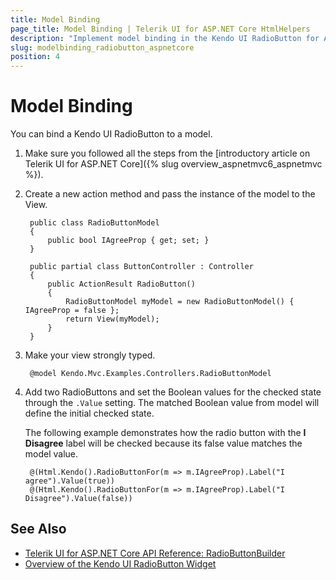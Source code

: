 ```yaml
---
title: Model Binding
page_title: Model Binding | Telerik UI for ASP.NET Core HtmlHelpers
description: "Implement model binding in the Kendo UI RadioButton for ASP.NET MVC."
slug: modelbinding_radiobutton_aspnetcore
position: 4
---
```


# Model Binding

You can bind a Kendo UI RadioButton to a model.

1. Make sure you followed all the steps from the [introductory article on Telerik UI for ASP.NET Core]({% slug overview_aspnetmvc6_aspnetmvc %}).
1. Create a new action method and pass the instance of the model to the View.

        public class RadioButtonModel
        {
            public bool IAgreeProp { get; set; }
        }

        public partial class ButtonController : Controller
        {
            public ActionResult RadioButton()
            {
                RadioButtonModel myModel = new RadioButtonModel() { IAgreeProp = false };
                return View(myModel);
            }
        }

1. Make your view strongly typed.

        @model Kendo.Mvc.Examples.Controllers.RadioButtonModel

1. Add two RadioButtons and set the Boolean values for the checked state through the `.Value` setting. The matched Boolean value from model will define the initial checked state.

    The following example demonstrates how the radio button with the **I Disagree** label will be checked because its false value matches the model value.

        @(Html.Kendo().RadioButtonFor(m => m.IAgreeProp).Label("I agree").Value(true))
        @(Html.Kendo().RadioButtonFor(m => m.IAgreeProp).Label("I Disagree").Value(false))

## See Also

* [Telerik UI for ASP.NET Core API Reference: RadioButtonBuilder](https://docs.telerik.com/aspnet-core/api/Kendo.Mvc.UI.Fluent/RadioButtonBuilder)
* [Overview of the Kendo UI RadioButton Widget](http://docs.telerik.com/kendo-ui/styles-and-layout/appearance-styling#customize-checkboxes-and-radio-buttons)

